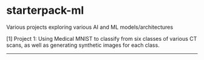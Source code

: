 # starterpack-ml
Various projects exploring various AI and ML models/architectures 

[1] Project 1: Using Medical MNIST to classify from six classes of various CT scans, as well as generating synthetic images for each class. 
_______________________________________________________________________________________________________________

